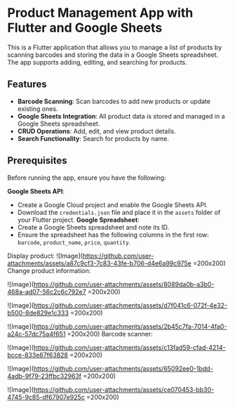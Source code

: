 # Product Management App with Flutter and Google Sheets

This is a Flutter application that allows you to manage a list of products by scanning barcodes and storing the data in a Google Sheets spreadsheet. The app supports adding, editing, and searching for products.

## Features

- **Barcode Scanning**: Scan barcodes to add new products or update existing ones.
- **Google Sheets Integration**: All product data is stored and managed in a Google Sheets spreadsheet.
- **CRUD Operations**: Add, edit, and view product details.
- **Search Functionality**: Search for products by name.

## Prerequisites

Before running the app, ensure you have the following:

 **Google Sheets API**:
   - Create a Google Cloud project and enable the Google Sheets API.
   - Download the `credentials.json` file and place it in the `assets` folder of your Flutter project.
**Google Spreadsheet**:
   - Create a Google Sheets spreadsheet and note its ID.
   - Ensure the spreadsheet has the following columns in the first row: `barcode`, `product_name`, `price`, `quantity`.

Display product:
![Image](https://github.com/user-attachments/assets/a87c9cf3-7c83-43fe-b706-d4e6a99c975e =200x200)
Change product information:

![Image](https://github.com/user-attachments/assets/8089da0b-a3b0-468a-ad07-56c2c6c792e7 =200x200)

![Image](https://github.com/user-attachments/assets/d7f041c6-072f-4e32-b500-8de829e1c333 =200x200)

![Image](https://github.com/user-attachments/assets/2b45c7fa-7014-4fa0-a24c-57dc75a4f651 =200x200)
Barcode scanner:

![Image](https://github.com/user-attachments/assets/c13fad59-cfad-4214-bcce-833e87f63828 =200x200)

![Image](https://github.com/user-attachments/assets/65092ee0-1bdd-4adb-9f79-23ffbc32963f =200x200)

![Image](https://github.com/user-attachments/assets/ce070453-bb30-4745-9c85-df67907e925c =200x200)








